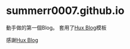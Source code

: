 # summerr0007.github.io
動手做的第一個Blog。
套用了[Hux Blog](https://github.com/Huxpro/huxpro.github.io)模板

感謝[Hux Blog](https://github.com/Huxpro/huxpro.github.io)
